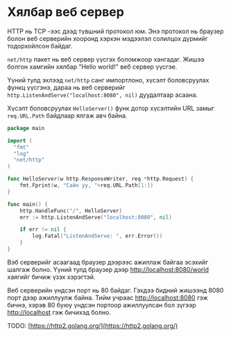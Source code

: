 # Хялбар веб сервер

HTTP нь TCP -ээс дээд түвшний протокол юм. Энэ протокол нь браузер болон веб серверийн хооронд хэрхэн мэдээлэл солилцох дүрмийг тодорхойлсон байдаг.

`net/http` пакет нь веб сервер үүсгэх боломжоор хангадаг. Жишээ болгон хамгийн хялбар "Hello world!" веб сервер үүсгэе.

Үүний тулд эхлээд `net/http` санг импортлоно, хүсэлт боловсруулах функц үүсгэнэ, дараа нь веб серверийг `http.ListenAndServe("localhost:8080", nil)` дуудалтаар асаана.

Хүсэлт боловсруулах `HelloServer()` функ дотор хүсэлтийн URL замыг `req.URL.Path` байдлаар ялгаж авч байна.

```go
package main

import (
  "fmt"
  "log"
  "net/http"
)

func HelloServer(w http.ResponseWriter, req *http.Request) {
    fmt.Fprint(w, "Сайн уу, "+req.URL.Path[1:])
}

func main() {
    http.HandleFunc("/", HelloServer)
    err := http.ListenAndServe("localhost:8080", nil)

    if err != nil {
        log.Fatal("ListenAndServe: ", err.Error())
    }
}
```

Вэб серверийг асаагаад браузер дээрээс ажиллаж байгаа эсэхийг шалгаж болно. Үүний тулд браузер дээр [http://localhost:8080/world](http://localhost:8080/world) хаягийг бичиж үзэх хэрэгтэй.

Веб серверийн үндсэн порт нь 80 байдаг. Гэхдээ бидний жишээнд 8080 порт дээр ажиллуулж байна. Тийм учраас [http://localhost:8080](http://localhost:8080) гэж бичнэ, хэрэв 80 буюу үндсэн портоор ажиллуулсан бол зүгээр [http://localhost](http://localhost) гэж бичихэд болно.

TODO: [https://http2.golang.org/](https://http2.golang.org/)


